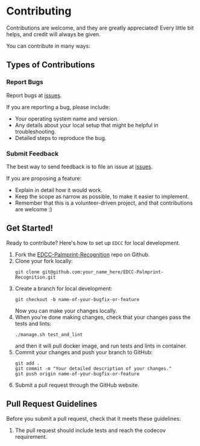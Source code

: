# Contributing


Contributions are welcome, and they are greatly appreciated! Every little bit helps, and credit will always be given.

You can contribute in many ways:

## Types of Contributions

### Report Bugs

Report bugs at [issues](https://github.com/Leosocy/EDCC-Palmprint-Recognition/issues).

If you are reporting a bug, please include:

- Your operating system name and version.
- Any details about your local setup that might be helpful in troubleshooting.
- Detailed steps to reproduce the bug.

### Submit Feedback

The best way to send feedback is to file an issue at [issues](https://github.com/Leosocy/EDCC-Palmprint-Recognition/issues).

If you are proposing a feature:

- Explain in detail how it would work.
- Keep the scope as narrow as possible, to make it easier to implement.
- Remember that this is a volunteer-driven project, and that contributions are welcome :)

## Get Started!

Ready to contribute? Here's how to set up `EDCC` for local development.

1. Fork the [EDCC-Palmprint-Recognition](https://github.com/Leosocy/EDCC-Palmprint-Recognition) repo on Github.
1. Clone your fork locally:
    ```shell
    git clone git@github.com:your_name_here/EDCC-Palmprint-Recognition.git
    ```
1. Create a branch for local development:
    ```shell
    git checkout -b name-of-your-bugfix-or-feature
    ```
    Now you can make your changes locally.
1. When you're done making changes, check that your changes pass the tests and lints:
    ```
    ./manage.sh test_and_lint
    ```
    and then it will pull docker image, and run tests and lints in container.
1. Commit your changes and push your branch to GitHub:
    ```shell
    git add .
    git commit -m "Your detailed description of your changes."
    git push origin name-of-your-bugfix-or-feature
    ```
1. Submit a pull request through the GitHub website.

## Pull Request Guidelines

Before you submit a pull request, check that it meets these guidelines:
1. The pull request should include tests and reach the codecov requirement.

